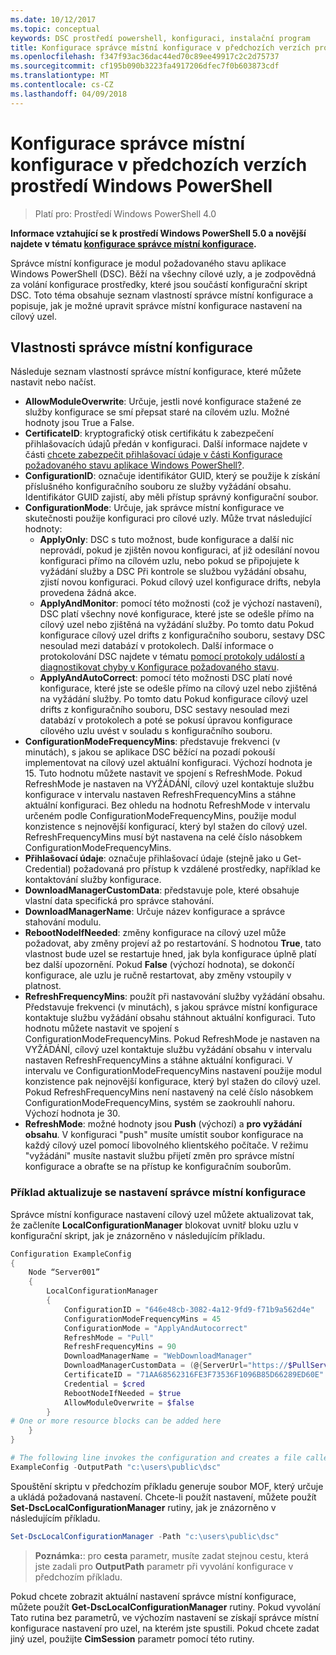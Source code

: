 ```yaml
---
ms.date: 10/12/2017
ms.topic: conceptual
keywords: DSC prostředí powershell, konfiguraci, instalační program
title: Konfigurace správce místní konfigurace v předchozích verzích prostředí Windows PowerShell
ms.openlocfilehash: f347f93ac36dac44ed70c89ee49917c2c2d75737
ms.sourcegitcommit: cf195b090b3223fa4917206dfec7f0b603873cdf
ms.translationtype: MT
ms.contentlocale: cs-CZ
ms.lasthandoff: 04/09/2018
---
```

# <a name="configuring-the-local-configuration-manager-in-previous-versions-of-windows-powershell"></a>Konfigurace správce místní konfigurace v předchozích verzích prostředí Windows PowerShell

>Platí pro: Prostředí Windows PowerShell 4.0

**Informace vztahující se k prostředí Windows PowerShell 5.0 a novější najdete v tématu [konfigurace správce místní konfigurace](metaConfig.md).**

Správce místní konfigurace je modul požadovaného stavu aplikace Windows PowerShell (DSC).
Běží na všechny cílové uzly, a je zodpovědná za volání konfigurace prostředky, které jsou součástí konfigurační skript DSC.
Toto téma obsahuje seznam vlastností správce místní konfigurace a popisuje, jak je možné upravit správce místní konfigurace nastavení na cílový uzel.

## <a name="local-configuration-manager-properties"></a>Vlastnosti správce místní konfigurace

Následuje seznam vlastností správce místní konfigurace, které můžete nastavit nebo načíst.

- **AllowModuleOverwrite**: Určuje, jestli nové konfigurace stažené ze služby konfigurace se smí přepsat staré na cílovém uzlu. Možné hodnoty jsou True a False.
- **CertificateID**: kryptografický otisk certifikátu k zabezpečení přihlašovacích údajů předán v konfiguraci. Další informace najdete v části [chcete zabezpečit přihlašovací údaje v části Konfigurace požadovaného stavu aplikace Windows PowerShell?](http://blogs.msdn.com/b/powershell/archive/2014/01/31/want-to-secure-credentials-in-windows-powershell-desired-state-configuration.aspx).
- **ConfigurationID**: označuje identifikátor GUID, který se použije k získání příslušného konfiguračního souboru ze služby vyžádání obsahu. Identifikátor GUID zajistí, aby měli přístup správný konfigurační soubor.
- **ConfigurationMode**: Určuje, jak správce místní konfigurace ve skutečnosti použije konfiguraci pro cílové uzly. Může trvat následující hodnoty:
  - **ApplyOnly**: DSC s tuto možnost, bude konfigurace a další nic neprovádí, pokud je zjištěn novou konfiguraci, ať již odesílání novou konfiguraci přímo na cílovém uzlu, nebo pokud se připojujete k vyžádání služby a DSC Při kontrole se službou vyžádání obsahu, zjistí novou konfiguraci. Pokud cílový uzel konfigurace drifts, nebyla provedena žádná akce.
  - **ApplyAndMonitor**: pomocí této možnosti (což je výchozí nastavení), DSC platí všechny nové konfigurace, které jste se odešle přímo na cílový uzel nebo zjištěná na vyžádání služby. Po tomto datu Pokud konfigurace cílový uzel drifts z konfiguračního souboru, sestavy DSC nesoulad mezi databází v protokolech. Další informace o protokolování DSC najdete v tématu [pomocí protokoly událostí a diagnostikovat chyby v Konfigurace požadovaného stavu](http://blogs.msdn.com/b/powershell/archive/2014/01/03/using-event-logs-to-diagnose-errors-in-desired-state-configuration.aspx).
  - **ApplyAndAutoCorrect**: pomocí této možnosti DSC platí nové konfigurace, které jste se odešle přímo na cílový uzel nebo zjištěná na vyžádání služby. Po tomto datu Pokud konfigurace cílový uzel drifts z konfiguračního souboru, DSC sestavy nesoulad mezi databází v protokolech a poté se pokusí úpravou konfigurace cílového uzlu uvést v souladu s konfiguračního souboru.
- **ConfigurationModeFrequencyMins**: představuje frekvenci (v minutách), s jakou se aplikace DSC běžící na pozadí pokouší implementovat na cílový uzel aktuální konfiguraci. Výchozí hodnota je 15. Tuto hodnotu můžete nastavit ve spojení s RefreshMode. Pokud RefreshMode je nastaven na VYŽÁDÁNÍ, cílový uzel kontaktuje službu konfigurace v intervalu nastaven RefreshFrequencyMins a stáhne aktuální konfiguraci. Bez ohledu na hodnotu RefreshMode v intervalu určeném podle ConfigurationModeFrequencyMins, použije modul konzistence s nejnovější konfigurací, který byl stažen do cílový uzel. RefreshFrequencyMins musí být nastavena na celé číslo násobkem ConfigurationModeFrequencyMins.
- **Přihlašovací údaje**: označuje přihlašovací údaje (stejně jako u Get-Credential) požadovaná pro přístup k vzdálené prostředky, například ke kontaktování služby konfigurace.
- **DownloadManagerCustomData**: představuje pole, které obsahuje vlastní data specifická pro správce stahování.
- **DownloadManagerName**: Určuje název konfigurace a správce stahování modulu.
- **RebootNodeIfNeeded**: změny konfigurace na cílový uzel může požadovat, aby změny projeví až po restartování. S hodnotou **True**, tato vlastnost bude uzel se restartuje hned, jak byla konfigurace úplně platí bez další upozornění. Pokud **False** (výchozí hodnota), se dokončí konfigurace, ale uzlu je ručně restartovat, aby změny vstoupily v platnost.
- **RefreshFrequencyMins**: použít při nastavování služby vyžádání obsahu. Představuje frekvenci (v minutách), s jakou správce místní konfigurace kontaktuje službu vyžádání obsahu stáhnout aktuální konfiguraci. Tuto hodnotu můžete nastavit ve spojení s ConfigurationModeFrequencyMins. Pokud RefreshMode je nastaven na VYŽÁDÁNÍ, cílový uzel kontaktuje službu vyžádání obsahu v intervalu nastaven RefreshFrequencyMins a stáhne aktuální konfiguraci. V intervalu ve ConfigurationModeFrequencyMins nastavení použije modul konzistence pak nejnovější konfigurace, který byl stažen do cílový uzel. Pokud RefreshFrequencyMins není nastavený na celé číslo násobkem ConfigurationModeFrequencyMins, systém se zaokrouhlí nahoru. Výchozí hodnota je 30.
- **RefreshMode**: možné hodnoty jsou **Push** (výchozí) a **pro vyžádání obsahu**. V konfiguraci "push" musíte umístit soubor konfigurace na každý cílový uzel pomocí libovolného klientského počítače. V režimu "vyžádání" musíte nastavit službu přijetí změn pro správce místní konfigurace a obraťte se na přístup ke konfiguračním souborům.

### <a name="example-of-updating-local-configuration-manager-settings"></a>Příklad aktualizuje se nastavení správce místní konfigurace

Správce místní konfigurace nastavení cílový uzel můžete aktualizovat tak, že začleníte **LocalConfigurationManager** blokovat uvnitř bloku uzlu v konfigurační skript, jak je znázorněno v následujícím příkladu.

```powershell
Configuration ExampleConfig
{
    Node “Server001”
    {
        LocalConfigurationManager
        {
            ConfigurationID = "646e48cb-3082-4a12-9fd9-f71b9a562d4e"
            ConfigurationModeFrequencyMins = 45
            ConfigurationMode = "ApplyAndAutocorrect"
            RefreshMode = "Pull"
            RefreshFrequencyMins = 90
            DownloadManagerName = "WebDownloadManager"
            DownloadManagerCustomData = (@{ServerUrl="https://$PullService/psdscpullserver.svc"})
            CertificateID = "71AA68562316FE3F73536F1096B85D66289ED60E"
            Credential = $cred
            RebootNodeIfNeeded = $true
            AllowModuleOverwrite = $false
        }
# One or more resource blocks can be added here
    }
}

# The following line invokes the configuration and creates a file called Server001.meta.mof at the specified path
ExampleConfig -OutputPath "c:\users\public\dsc"
```

Spouštění skriptu v předchozím příkladu generuje soubor MOF, který určuje a ukládá požadovaná nastavení.
Chcete-li použít nastavení, můžete použít **Set-DscLocalConfigurationManager** rutiny, jak je znázorněno v následujícím příkladu.

```powershell
Set-DscLocalConfigurationManager -Path "c:\users\public\dsc"
```

> **Poznámka:**: pro **cesta** parametr, musíte zadat stejnou cestu, která jste zadali pro **OutputPath** parametr při vyvolání konfigurace v předchozím příkladu.

Pokud chcete zobrazit aktuální nastavení správce místní konfigurace, můžete použít **Get-DscLocalConfigurationManager** rutiny.
Pokud vyvolání Tato rutina bez parametrů, ve výchozím nastavení se získají správce místní konfigurace nastavení pro uzel, na kterém jste spustili.
Pokud chcete zadat jiný uzel, použijte **CimSession** parametr pomocí této rutiny.